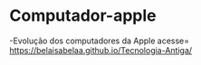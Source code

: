 # Computador-apple

-Evolução dos computadores da Apple
acesse= https://belaisabelaa.github.io/Tecnologia-Antiga/
